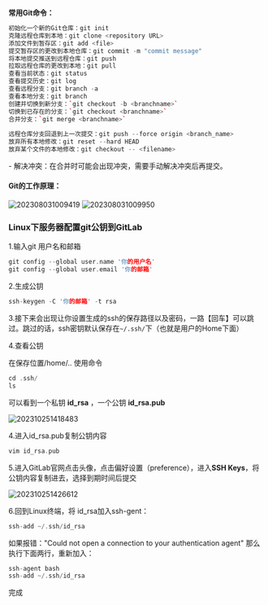 **常用Git命令：**

```c++
初始化一个新的Git仓库：git init
克隆远程仓库到本地：git clone <repository URL>
添加文件到暂存区：git add <file>
提交暂存区的更改到本地仓库：git commit -m "commit message"
将本地提交推送到远程仓库：git push
拉取远程仓库的更改到本地：git pull
查看当前状态：git status
查看提交历史：git log
查看远程分支：git branch -a
查看本地分支：git branch
创建并切换到新分支：`git checkout -b <branchname>`
切换到已存在的分支：`git checkout <branchname>`
合并分支：`git merge <branchname>`
    
远程仓库分支回退到上一次提交：git push --force origin <branch_name>
放弃所有本地修改：git reset --hard HEAD
放弃某个文件的本地修改：git checkout -- <filename>
```

  \- 解决冲突：在合并时可能会出现冲突，需要手动解决冲突后再提交。

#### **Git的工作原理：**

![202308031009419](https://cdn.jsdelivr.net/gh/SiberianWolf1024/typora_images@master/img/202411061522655.png)
![202308031009950](https://cdn.jsdelivr.net/gh/SiberianWolf1024/typora_images@master/img/202411061522831.png)

### Linux下服务器配置git公钥到GitLab

1.输入git 用户名和邮箱

```c++
git config --global user.name '你的用户名'
git config --global user.email '你的邮箱'
```

2.生成公钥

```c++
ssh-keygen -C '你的邮箱' -t rsa
```

3.接下来会出现让你设置生成的ssh的保存路径以及密码，一路【回车】可以跳过。跳过的话，ssh密钥默认保存在`~/.ssh/`下（也就是用户的Home下面）

4.查看公钥

在保存位置/home/.. 使用命令

```c++
cd .ssh/
ls
```

可以看到一个私钥 **id_rsa** ，一个公钥 **id_rsa.pub**

![202310251418483](https://cdn.jsdelivr.net/gh/SiberianWolf1024/typora_images@master/img/202411061522193.png)

4.进入id_rsa.pub复制公钥内容

```c++
vim id_rsa.pub
```

5.进入GitLab官网点击头像，点击偏好设置（preference），进入**SSH Keys**，将公钥内容复制进去，选择到期时间后提交

![202310251426612](https://cdn.jsdelivr.net/gh/SiberianWolf1024/typora_images@master/img/202411061522860.png)

6.回到Linux终端，将 id_rsa加入ssh-gent：

```c++
ssh-add ~/.ssh/id_rsa
```

如果报错："Could not open a connection to your authentication agent"
那么执行下面两行，重新加入：

```c++
ssh-agent bash
ssh-add ~/.ssh/id_rsa
```

完成
